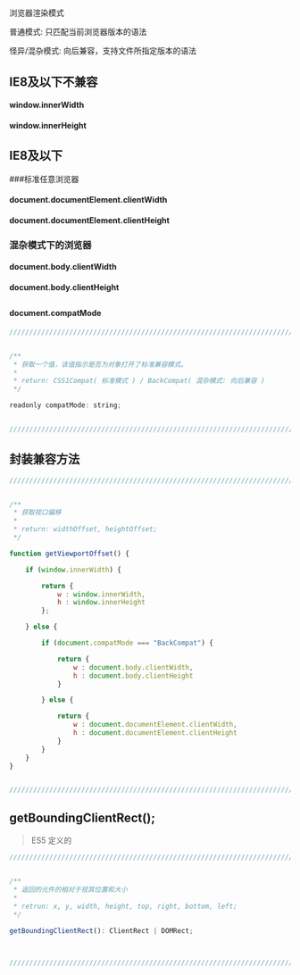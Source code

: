 #

浏览器渲染模式

普通模式: 只匹配当前浏览器版本的语法

怪异/混杂模式: 向后兼容，支持文件所指定版本的语法


## IE8及以下不兼容

#### window.innerWidth


#### window.innerHeight


## IE8及以下

###标准任意浏览器

#### document.documentElement.clientWidth


#### document.documentElement.clientHeight


### 混杂模式下的浏览器


#### document.body.clientWidth


#### document.body.clientHeight


## 

#### document.compatMode


``` javascript
///////////////////////////////////////////////////////////////////////////////////////////////////////////////////////


/**
 * 获取一个值，该值指示是否为对象打开了标准兼容模式。
 * 
 * return: CSS1Compat( 标准模式 ) / BackCompat( 混杂模式: 向后兼容 )
 */

readonly compatMode: string;


///////////////////////////////////////////////////////////////////////////////////////////////////////////////////////
```


## 封装兼容方法

``` javascript
///////////////////////////////////////////////////////////////////////////////////////////////////////////////////////


/**
 * 获取视口偏移
 *
 * return: widthOffset, heightOffset;
 */

function getViewportOffset() {

    if (window.innerWidth) {

        return {
            w : window.innerWidth,
            h : window.innerHeight
        };

    } else {

        if (document.compatMode === "BackCompat") {

            return {
                w : document.body.clientWidth,
                h : document.body.clientHeight
            }

        } else {

            return {
                w : document.documentElement.clientWidth,
                h : document.documentElement.clientHeight
            }
        }
    }
}


///////////////////////////////////////////////////////////////////////////////////////////////////////////////////////
```

## getBoundingClientRect();

> ES5 定义的

``` javascript
///////////////////////////////////////////////////////////////////////////////////////////////////////////////////////


/**
 * 返回的元件的相对于视其位置和大小
 * 
 * retrun: x, y, width, height, top, right, bottom, left;
 */
 
getBoundingClientRect(): ClientRect | DOMRect;



///////////////////////////////////////////////////////////////////////////////////////////////////////////////////////
```























